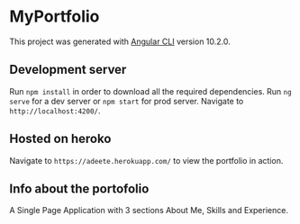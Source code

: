 # MyPortfolio

This project was generated with [Angular CLI](https://github.com/angular/angular-cli) version 10.2.0.

## Development server

Run `npm install` in order to download all the required dependencies.
Run `ng serve` for a dev server or `npm start` for prod server. Navigate to `http://localhost:4200/`.

## Hosted on heroko

Navigate to `https://adeete.herokuapp.com/` to view the portfolio in action.

## Info about the portofolio

A Single Page Application with 3 sections About Me, Skills and Experience.
